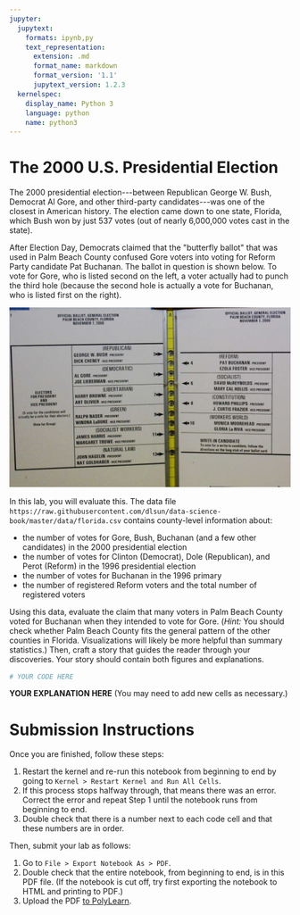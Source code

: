 ```yaml
---
jupyter:
  jupytext:
    formats: ipynb,py
    text_representation:
      extension: .md
      format_name: markdown
      format_version: '1.1'
      jupytext_version: 1.2.3
  kernelspec:
    display_name: Python 3
    language: python
    name: python3
---
```


# The 2000 U.S. Presidential Election

The 2000 presidential election---between Republican George W. Bush, Democrat Al Gore, and other third-party candidates---was one of the closest in American history. The election came down to one state, Florida, which Bush won by just 537 votes (out of nearly 6,000,000 votes cast in the state).

After Election Day, Democrats claimed that the "butterfly ballot" that was used in Palm Beach County confused Gore voters into voting for Reform Party candidate Pat Buchanan. The ballot in question is shown below. To vote for Gore, who is listed second on the left, a voter actually had to punch the third hole (because the second hole is actually a vote for Buchanan, who is listed first on the right).

![](butterfly.jpg)

In this lab, you will evaluate this. The data file `https://raw.githubusercontent.com/dlsun/data-science-book/master/data/florida.csv` contains county-level information about:

- the number of votes for Gore, Bush, Buchanan (and a few other candidates) in the 2000 presidential election
- the number of votes for Clinton (Democrat), Dole (Republican), and Perot (Reform) in the 1996 presidential election
- the number of votes for Buchanan in the 1996 primary
- the number of registered Reform voters and the total number of registered voters

Using this data, evaluate the claim that many voters in Palm Beach County voted for Buchanan when they intended to vote for Gore. (_Hint:_ You should check whether Palm Beach County fits the general pattern of the other counties in Florida. Visualizations will likely be more helpful than summary statistics.) Then, craft a story that guides the reader through your discoveries. Your story should contain both figures and explanations.

```python
# YOUR CODE HERE
```

**YOUR EXPLANATION HERE** (You may need to add new cells as necessary.)


# Submission Instructions

Once you are finished, follow these steps:

1. Restart the kernel and re-run this notebook from beginning to end by going to `Kernel > Restart Kernel and Run All Cells`.
2. If this process stops halfway through, that means there was an error. Correct the error and repeat Step 1 until the notebook runs from beginning to end.
3. Double check that there is a number next to each code cell and that these numbers are in order.

Then, submit your lab as follows:

1. Go to `File > Export Notebook As > PDF`.
2. Double check that the entire notebook, from beginning to end, is in this PDF file. (If the notebook is cut off, try first exporting the notebook to HTML and printing to PDF.)
3. Upload the PDF [to PolyLearn](https://polylearn.calpoly.edu/AY_2018-2019/mod/assign/view.php?id=313949).
